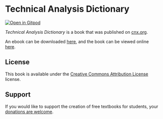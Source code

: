 # Technical Analysis Dictionary

[![Open in Gitpod](https://gitpod.io/button/open-in-gitpod.svg)](https://gitpod.io/from-referrer/)

_Technical Analysis Dictionary_ is a book that was published on [cnx.org](https://cnx.org/).

An ebook can be downloaded [here](https://github.com/cnx-user-books/cnxbook-technical-analysis-dictionary/releases/latest), and the book can be viewed online [here](https://github.com/cnx-user-books/cnxbook-technical-analysis-dictionary/releases/latest).

## License
This book is available under the [Creative Commons Attribution License](./LICENSE) license.

## Support
If you would like to support the creation of free textbooks for students, your [donations are welcome](https://riceconnect.rice.edu/donation/support-openstax-banner).
